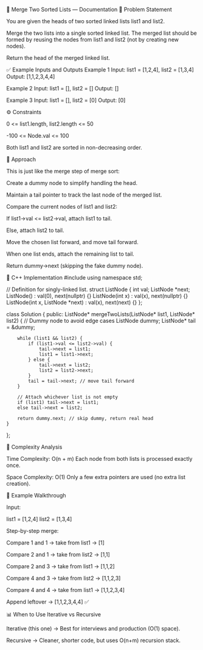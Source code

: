 📄 Merge Two Sorted Lists — Documentation
📝 Problem Statement

You are given the heads of two sorted linked lists list1 and list2.

Merge the two lists into a single sorted linked list. The merged list should be formed by reusing the nodes from list1 and list2 (not by creating new nodes).

Return the head of the merged linked list.

✅ Example Inputs and Outputs
Example 1
Input: list1 = [1,2,4], list2 = [1,3,4]
Output: [1,1,2,3,4,4]

Example 2
Input: list1 = [], list2 = []
Output: []

Example 3
Input: list1 = [], list2 = [0]
Output: [0]

⚙️ Constraints

0 <= list1.length, list2.length <= 50

-100 <= Node.val <= 100

Both list1 and list2 are sorted in non-decreasing order.

🔑 Approach

This is just like the merge step of merge sort:

Create a dummy node to simplify handling the head.

Maintain a tail pointer to track the last node of the merged list.

Compare the current nodes of list1 and list2:

If list1->val <= list2->val, attach list1 to tail.

Else, attach list2 to tail.

Move the chosen list forward, and move tail forward.

When one list ends, attach the remaining list to tail.

Return dummy->next (skipping the fake dummy node).

📝 C++ Implementation
#include <iostream>
using namespace std;

// Definition for singly-linked list.
struct ListNode {
    int val;
    ListNode *next;
    ListNode() : val(0), next(nullptr) {}
    ListNode(int x) : val(x), next(nullptr) {}
    ListNode(int x, ListNode *next) : val(x), next(next) {}
};

class Solution {
public:
    ListNode* mergeTwoLists(ListNode* list1, ListNode* list2) {
        // Dummy node to avoid edge cases
        ListNode dummy;
        ListNode* tail = &dummy;

        while (list1 && list2) {
            if (list1->val <= list2->val) {
                tail->next = list1;
                list1 = list1->next;
            } else {
                tail->next = list2;
                list2 = list2->next;
            }
            tail = tail->next; // move tail forward
        }

        // Attach whichever list is not empty
        if (list1) tail->next = list1;
        else tail->next = list2;

        return dummy.next; // skip dummy, return real head
    }
};

🧮 Complexity Analysis

Time Complexity:
O(n + m)
Each node from both lists is processed exactly once.

Space Complexity:
O(1)
Only a few extra pointers are used (no extra list creation).

🚀 Example Walkthrough

Input:

list1 = [1,2,4]
list2 = [1,3,4]


Step-by-step merge:

Compare 1 and 1 → take from list1 → [1]

Compare 2 and 1 → take from list2 → [1,1]

Compare 2 and 3 → take from list1 → [1,1,2]

Compare 4 and 3 → take from list2 → [1,1,2,3]

Compare 4 and 4 → take from list1 → [1,1,2,3,4]

Append leftover → [1,1,2,3,4,4] ✅

📊 When to Use Iterative vs Recursive

Iterative (this one) → Best for interviews and production (O(1) space).

Recursive → Cleaner, shorter code, but uses O(n+m) recursion stack.